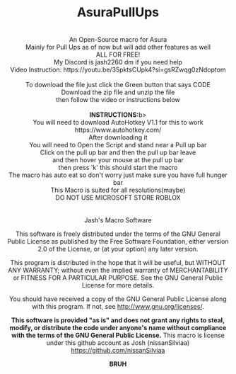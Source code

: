 

<div align="center">
<h1>AsuraPullUps</h1>
<br>
An Open-Source macro for Asura<br>
Mainly for Pull Ups as of now but will add other features as well<br>
ALL FOR FREE!<br>
My Discord is jash2260 dm if you need help<br>
Video Instruction: https://youtu.be/35pktsCUpk4?si=gsRZwqg0zNdoptom<br>
<br>
  To download the file just click the Green button that says CODE<br>
  Download the zip file and unzip the file<br>
  then follow the video or instructions below<br>
<br>
<b>INSTRUCTIONS:</b>b>
<br>
You will need to download AutoHotkey V1.1 for this to work https://www.autohotkey.com/<br>
After downloading it<br>
You will need to Open the Script and stand near a Pull up bar<br>
Click on the pull up bar and then the pull up bar leave<br>
and then hover your mouse at the pull up bar<br>
then press 'k' this should start the macro<br>
The macro has auto eat so don't worry just make sure you have full hunger bar<br>
This Macro is suited for all resolutions(maybe)<br>
  DO NOT USE MICROSOFT STORE ROBLOX <br>
<br>
<br>
Jash's Macro Software

This software is freely distributed under the terms of the GNU General Public License as published by the Free Software Foundation, either version 2.0 of the License, or (at your option) any later version.

This program is distributed in the hope that it will be useful, but WITHOUT ANY WARRANTY; without even the implied warranty of MERCHANTABILITY or FITNESS FOR A PARTICULAR PURPOSE. See the GNU General Public License for more details.

You should have received a copy of the GNU General Public License along with this program. If not, see <http://www.gnu.org/licenses/>.

<b>This software is provided "as is" and does not grant any rights to steal, modify, or distribute the code under anyone's name without compliance with the terms of the GNU General Public License.</b>
This macro is license under this github account as Josh (nissanSilviaa) https://github.com/nissanSilviaa


<b>BRUH</b>


</div>


